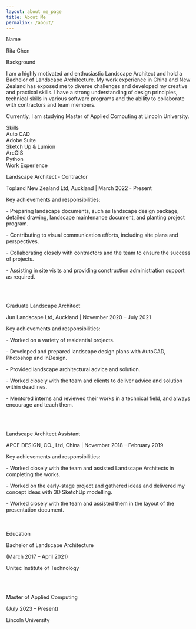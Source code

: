 ```yaml
---
layout: about_me_page
title: About Me
permalink: /about/
---
```


<div class="container about-section">
    <span class="h2">Name</span>
    <p class="about-name">Rita Chen</p>
    <span class="h2">Background</span>
    <p class="about-background">
        I am a highly motivated and enthusiastic Landscape Architect and hold a Bachelor of Landscape Architecture.
        My work experience in China and New Zealand has exposed me to diverse challenges and developed my creative and practical skills.
        I have a strong understanding of design principles, technical skills in various software programs and the ability to collaborate with contractors and team members.</p>
        <p>Currently, I am studying Master of Applied Computing at Lincoln University.</p>
</div>
<div class="container about-section">
    <div class="skills-container">
        <span class="h2">Skills</span>
        <div class="skill">
            <span class="skill-name">Auto CAD</span>
            <div class="skill-level">
                <span class="square filled"></span>
                <span class="square filled"></span>
                <span class="square filled"></span>
                <span class="square"></span>
                <span class="square"></span>
            </div>
        </div>
        <div class="skill">
            <span class="skill-name">Adobe Suite</span>
            <div class="skill-level">
                <span class="square filled"></span>
                <span class="square filled"></span>
                <span class="square filled"></span>
                <span class="square filled"></span>
                <span class="square"></span>
            </div>
        </div>
        <div class="skill">
            <span class="skill-name">Sketch Up & Lumion</span>
            <div class="skill-level">
                <span class="square filled"></span>
                <span class="square filled"></span>
                <span class="square filled"></span>
                <span class="square square"></span>
                <span class="square"></span>
            </div>
        </div>
        <div class="skill">
            <span class="skill-name">ArcGIS</span>
            <div class="skill-level">
                <span class="square filled"></span>
                <span class="square filled"></span>
                <span class="square square"></span>
                <span class="square square"></span>
                <span class="square"></span>
            </div>
        </div>
        <div class="skill">
            <span class="skill-name">Python</span>
            <div class="skill-level">
                <span class="square filled"></span>
                <span class="square square"></span>
                <span class="square square"></span>
                <span class="square square"></span>
                <span class="square"></span>
            </div>
        </div>
    </div>
</div>
<div class="container about-section">
    <span class="h2">Work Experience</span>
        <p class="about-workexperience">
            Landscape Architect - Contractor</p>
            <p>Topland New Zealand Ltd, Auckland | March 2022 - Present</p>
            <p class = "respon">Key achievements and responsibilities:</p>
            <p>- Preparing landscape documents, such as landscape design package, detailed drawing, landscape maintenance document, and planting project program.</p>
            <p>- Contributing to visual communication efforts, including site plans and perspectives.</p>
            <p>- Collaborating closely with contractors and the team to ensure the success of projects.</p>
            <p>- Assisting in site visits and providing construction administration support as required.</p>
            <br><br>
        <p class="about-workexperience">
            Graduate Landscape Architect</p>
            <p>Jun Landscape Ltd, Auckland | November 2020 – July 2021</p>
            <p class = "respon">Key achievements and responsibilities:</p>
            <p>- Worked on a variety of residential projects.</p>
            <p>- Developed and prepared landscape design plans with AutoCAD, Photoshop and InDesign.</p>
            <p>- Provided landscape architectural advice and solution.</p>
            <p>- Worked closely with the team and clients to deliver advice and solution within deadlines.</p>
            <p>- Mentored interns and reviewed their works in a technical field, and always encourage and teach them.</p>
            <br><br>
        <p class="about-workexperience">
            Landscape Architect Assistant</p>
            <p>APCE DESIGN, CO., Ltd, China | November 2018 – February 2019</p>
            <p class = "respon">Key achievements and responsibilities:</p>
            <p>- Worked closely with the team and assisted Landscape Architects in completing the works.</p>
            <p>- Worked on the early-stage project and gathered ideas and delivered my concept ideas with 3D SketchUp modelling.</p>
            <p>- Worked closely with the team and assisted them in the layout of the presentation document.</p>
            <br><br>
    <span class="h2">Education</span>
        <p class="about-Education">
            Bachelor of Landscape Architecture</p>
            <p>(March 2017 – April 2021)</p>
            <p>Unitec Institute of Technology</p>
            <br><br>
            <p>Master of Applied Computing</p>
            <p>(July 2023 – Present)</p>
            <p>Lincoln University</p>
            <br><br>
        </div>





